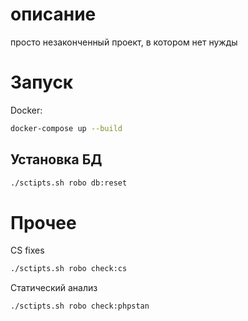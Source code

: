 # описание

просто незаконченный проект, в котором нет нужды

# Запуск

Docker:

```bash
docker-compose up --build
```
 ## Установка БД
 
 ```bash
./sctipts.sh robo db:reset
 ```
# Прочее

CS fixes
 ```bash
./sctipts.sh robo check:cs
 ```
 
Статический анализ

 ```bash
./sctipts.sh robo check:phpstan
 ```
